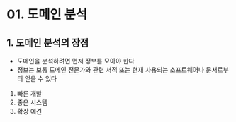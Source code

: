# 01. 도메인 분석
## 1. 도메인 분석의 장점
- 도메인을 분석하려면 먼저 정보를 모아야 한다
- 정보는 보통 도메인 전문가와 관련 서적 또는 현재 사용되는 소프트웨어나 문서로부터 얻을 수 있다
1. 빠른 개발
2. 좋은 시스템
3. 확장 예견

